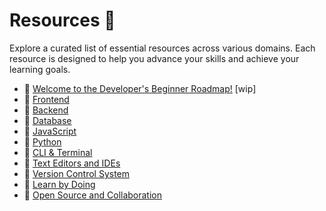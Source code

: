 # Resources 🎯
Explore a curated list of essential resources across various domains. Each resource is designed to help you advance your skills and achieve your learning goals.


- 🎯 [Welcome to the Developer's Beginner Roadmap!](./resources/beginner-roadmap.md) [wip]
- 🎯 [Frontend](./resources/frontend.md)
- 🎯 [Backend](./resources/backend.md)
- 🎯 [Database](./resources/database.md)
- 🎯 [JavaScript](./resources/javascript.md)
- 🎯 [Python](./resources/python.md)
- 🎯 [CLI & Terminal](./resources/cli-terminal.md)
- 🎯 [Text Editors and IDEs](./resources/text-editors-ides.md)
- 🎯 [Version Control System](./resources/version-control-system.md)
- 🎯 [Learn by Doing](./resources/learn-by-doing.md)
- 🎯 [Open Source and Collaboration](./resources/open-source-collaboration.md)

